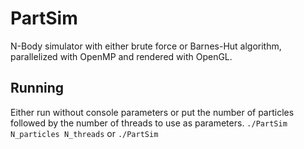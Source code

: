 # PartSim
N-Body simulator with either brute force or Barnes-Hut algorithm, parallelized with OpenMP and rendered with OpenGL.

## Running
Either run without console parameters or put the number of particles followed by the number of threads to use as parameters.
`./PartSim N_particles N_threads`
or
`./PartSim`
